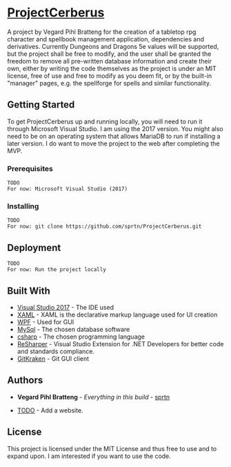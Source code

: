 # [ProjectCerberus](https://github.com/sprtn/ProjectCerberus)

A project by Vegard Pihl Bratteng for the creation of a tabletop rpg character and spellbook management application, dependencies and derivatives. Currently Dungeons and Dragons 5e values will be supported, but the project shall be free to modify, and the user shall be granted the freedom to remove all pre-written database information and create their own, either by writing the code themselves as the project is under an MIT license, free of use and free to modify as you deem fit, or by the built-in "manager" pages, e.g. the spellforge for spells and similar functionality.

## Getting Started

To get ProjectCerberus up and running locally, you will need to run it through Microsoft Visual Studio. I am using the 2017 version.
You might also need to be on an operating system that allows MariaDB to run if installing a later version. I do want to move the project to the web after completing the MVP.


### Prerequisites

```
TODO
For now: Microsoft Visual Studio (2017)
```

### Installing

```
TODO
For now: git clone https://github.com/sprtn/ProjectCerberus.git
```


## Deployment

```
TODO
For now: Run the project locally
```

## Built With

* [Visual Studio 2017](https://www.visualstudio.com/vs/whatsnew/) - The IDE used
* [XAML](https://docs.microsoft.com/en-us/dotnet/framework/wpf/advanced/xaml-overview-wpf) - XAML is the declarative markup language used for UI creation
* [WPF](https://docs.microsoft.com/en-us/dotnet/framework/wpf/getting-started/introduction-to-wpf-in-vs) - Used for GUI
* [MySql](https://dev.mysql.com/downloads/windows/visualstudio/) - The chosen database software
* [csharp](https://docs.microsoft.com/en-us/dotnet/csharp/) - The chosen programming language
* [ReSharper](https://www.jetbrains.com/resharper/) - Visual Studio Extension for .NET Developers for better code and standards compliance.
* [GitKraken](https://www.gitkraken.com/) - Git GUI client


## Authors

* **Vegard Pihl Bratteng** - *Everything in this build* - [sprtn](https://github.com/sprtn)

* [TODO](#) - Add a website.

## License

This project is licensed under the MIT License and thus free to use and to expand upon. I am interested if you want to use the code.
